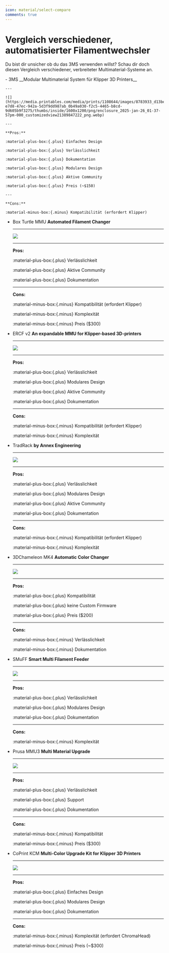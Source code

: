 ```yaml
---
icon: material/select-compare
comments: true
---
```


# Vergleich verschiedener, automatisierter Filamentwechsler

Du bist dir unsicher ob du das 3MS verwenden willst? Schau dir doch diesen Vergleich verschiedener, verbreiteter Multimaterial-Systeme an.

<div class="grid cards" markdown>
-   3MS __Modular Multimaterial System für Klipper 3D Printers__

    --- 

    ![](https://media.printables.com/media/prints/1108644/images/8783933_d13beec9-e7d8-47ec-942a-5d3f9dd987ab_0b49a030-f2c5-4465-b8cd-9d605b9f3275/thumbs/inside/1600x1200/png/enclosure_2025-jan-26_01-37-57pm-000_customizedview21389847222_png.webp)

    ---

    **Pros:**

    :material-plus-box:{.plus} Einfaches Design

    :material-plus-box:{.plus} Verlässlichkeit

    :material-plus-box:{.plus} Dokumentation

    :material-plus-box:{.plus} Modulares Design

    :material-plus-box:{.plus} Aktive Community

    :material-plus-box:{.plus} Preis (~$150)

    ---

    **Cons:**

    :material-minus-box:{.minus} Kompatibilität (erfordert Klipper)

</div>

<div class="grid cards" markdown>

-   Box Turtle MMU __Automated Filament Changer__

    ---

    ![](boxturtle.png)

    ---

    **Pros:**

    :material-plus-box:{.plus} Verlässlichkeit

    :material-plus-box:{.plus} Aktive Community

    :material-plus-box:{.plus} Dokumentation

    ---

    **Cons:**

    :material-minus-box:{.minus} Kompatibilität (erfordert Klipper)
    
    :material-minus-box:{.minus} Komplexität

    :material-minus-box:{.minus} Preis ($300)

-   ERCF v2 __An expandable MMU for Klipper-based 3D-printers__

    ---

    ![](ercf.jpg)

    ---

    **Pros:**

    :material-plus-box:{.plus} Verlässlichkeit

    :material-plus-box:{.plus} Modulares Design

    :material-plus-box:{.plus} Aktive Community

    :material-plus-box:{.plus} Dokumentation

    ---

    **Cons:**

    :material-minus-box:{.minus} Kompatibilität (erfordert Klipper)

    :material-minus-box:{.minus} Komplexität

-   TradRack __by Annex Engineering__

    ---

    ![](tradrack.png)

    ---

    **Pros:**

    :material-plus-box:{.plus}  Verlässlichkeit

    :material-plus-box:{.plus} Modulares Design

    :material-plus-box:{.plus} Aktive Community

    :material-plus-box:{.plus} Dokumentation

    ---

    **Cons:**

    :material-minus-box:{.minus} Kompatibilität (erfordert Klipper)

    :material-minus-box:{.minus} Komplexität

-   3DChameleon MK4 __Automatic Color Changer__

    ---

    ![](3dchameleon.jpeg)

    ---

    **Pros:**

    :material-plus-box:{.plus} Kompatibilität

    :material-plus-box:{.plus} keine Custom Firmware

    :material-plus-box:{.plus} Preis ($200)

    ---

    **Cons:**

    :material-minus-box:{.minus} Verlässlichkeit
    
    :material-minus-box:{.minus} Dokumentation

- SMuFF __Smart Multi Filament Feeder__

    ---

    ![](smuff.png)
    
    ---

    **Pros:**

    :material-plus-box:{.plus} Verlässlichkeit

    :material-plus-box:{.plus} Modulares Design

    :material-plus-box:{.plus} Dokumentation

    ---

    **Cons:**

    :material-minus-box:{.minus} Komplexität

-   Prusa MMU3 __Multi Material Upgrade__

    ---

    ![](mmu3.png)

    ---

    **Pros:**

    :material-plus-box:{.plus} Verlässlichkeit

    :material-plus-box:{.plus} Support

    :material-plus-box:{.plus} Dokumentation

    ---

    **Cons:**

    :material-minus-box:{.minus} Kompatibilität

    :material-minus-box:{.minus} Preis ($300)

-   CoPrint KCM __Multi-Color Upgrade Kit for Klipper 3D Printers__

    ---

    ![](coprintkcm.webp)

    ---

    **Pros:**

    :material-plus-box:{.plus} Einfaches Design

    :material-plus-box:{.plus} Modulares Design

    :material-plus-box:{.plus} Dokumentation

    ---

    **Cons:**

    :material-minus-box:{.minus} Komplexität (erfordert ChromaHead)

    :material-minus-box:{.minus} Preis (~$300)

</div>